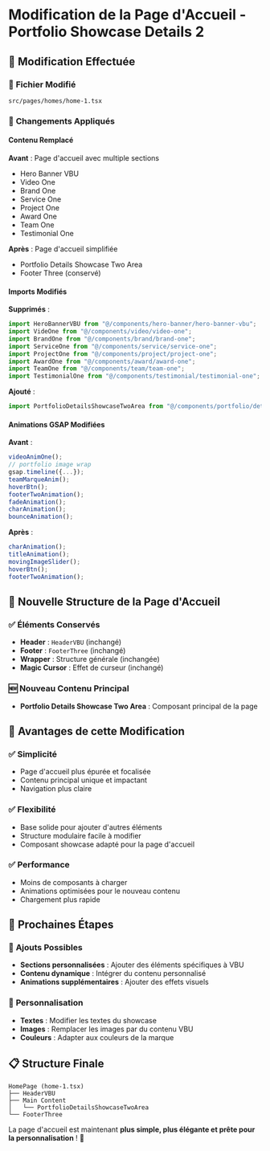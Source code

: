 # Modification de la Page d'Accueil - Portfolio Showcase Details 2

## 🎯 **Modification Effectuée**

### 📁 **Fichier Modifié**
`src/pages/homes/home-1.tsx`

### 🔄 **Changements Appliqués**

#### **Contenu Remplacé**
**Avant** : Page d'accueil avec multiple sections
- Hero Banner VBU
- Video One
- Brand One
- Service One
- Project One
- Award One
- Team One
- Testimonial One

**Après** : Page d'accueil simplifiée
- Portfolio Details Showcase Two Area
- Footer Three (conservé)

#### **Imports Modifiés**

**Supprimés** :
```typescript
import HeroBannerVBU from "@/components/hero-banner/hero-banner-vbu";
import VideOne from "@/components/video/video-one";
import BrandOne from "@/components/brand/brand-one";
import ServiceOne from "@/components/service/service-one";
import ProjectOne from "@/components/project/project-one";
import AwardOne from "@/components/award/award-one";
import TeamOne from "@/components/team/team-one";
import TestimonialOne from "@/components/testimonial/testimonial-one";
```

**Ajouté** :
```typescript
import PortfolioDetailsShowcaseTwoArea from "@/components/portfolio/details/portfolio-details-showcase-2-area";
```

#### **Animations GSAP Modifiées**

**Avant** :
```typescript
videoAnimOne();
// portfolio image wrap
gsap.timeline({...});
teamMarqueAnim();
hoverBtn();
footerTwoAnimation();
fadeAnimation();
charAnimation();
bounceAnimation();
```

**Après** :
```typescript
charAnimation();
titleAnimation();
movingImageSlider();
hoverBtn();
footerTwoAnimation();
```

## 🎨 **Nouvelle Structure de la Page d'Accueil**

### ✅ **Éléments Conservés**
- **Header** : `HeaderVBU` (inchangé)
- **Footer** : `FooterThree` (inchangé)
- **Wrapper** : Structure générale (inchangée)
- **Magic Cursor** : Effet de curseur (inchangé)

### 🆕 **Nouveau Contenu Principal**
- **Portfolio Details Showcase Two Area** : Composant principal de la page

## 🚀 **Avantages de cette Modification**

### ✅ **Simplicité**
- Page d'accueil plus épurée et focalisée
- Contenu principal unique et impactant
- Navigation plus claire

### ✅ **Flexibilité**
- Base solide pour ajouter d'autres éléments
- Structure modulaire facile à modifier
- Composant showcase adapté pour la page d'accueil

### ✅ **Performance**
- Moins de composants à charger
- Animations optimisées pour le nouveau contenu
- Chargement plus rapide

## 🔧 **Prochaines Étapes**

### 📝 **Ajouts Possibles**
- **Sections personnalisées** : Ajouter des éléments spécifiques à VBU
- **Contenu dynamique** : Intégrer du contenu personnalisé
- **Animations supplémentaires** : Ajouter des effets visuels

### 🎯 **Personnalisation**
- **Textes** : Modifier les textes du showcase
- **Images** : Remplacer les images par du contenu VBU
- **Couleurs** : Adapter aux couleurs de la marque

## 📋 **Structure Finale**

```
HomePage (home-1.tsx)
├── HeaderVBU
├── Main Content
│   └── PortfolioDetailsShowcaseTwoArea
└── FooterThree
```

La page d'accueil est maintenant **plus simple, plus élégante et prête pour la personnalisation** ! 🎉

